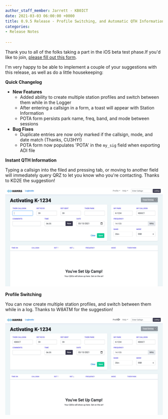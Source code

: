 ```yaml
---
author_staff_member: Jarrett - KB0ICT
date: 2021-03-03 06:00:00 +0000
title: 0.9.5 Release - Profile Switching, and Automatic QTH Information
categories:
- Release Notes

---
```

Thank you to all of the folks taking a part in the iOS beta test phase.If you'd like to join, [please fill out this form](https://www.surveymonkey.com/r/8N3CPPL).

I'm very happy to be able to implement a couple of your suggestions with this release, as well as do a little housekeeping:

**Quick Changelog**

* **New Features**
  * Added ability to create multiple station profiles and switch between them while in the Logger
  * After entering a callsign in a form, a toast will appear with Station Information
  * POTA form persists park name, freq, band, and mode between sessions
* **Bug Fixes**
  * Duplicate entries are now only marked if the callsign, mode, and date match (Thanks, CU3HY!)
  * POTA form now populates 'POTA' in the `my_sig` field when exporting ADI file

**Instant QTH Information**

Typing a callsign into the filed and pressing tab, or moving to another field will immediately query QRZ to let you know who you're contacting. Thanks to KD2E the suggestion!

![](/uploads/qth-toast.gif)

**Profile Switching**

You can now create multiple station profiles, and switch between them while in a log. Thanks to W8ATM for the suggestion!

![](/uploads/profile-switching.gif)